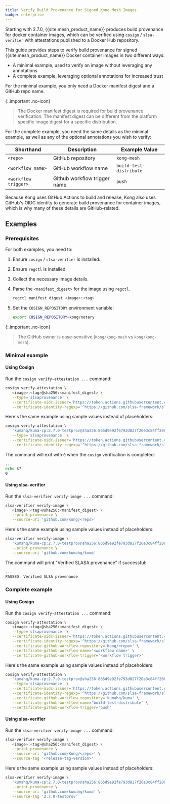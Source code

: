 ```yaml
---
title: Verify Build Provenance for Signed Kong Mesh Images
badge: enterprise
---
```


Starting with 2.7.0, {{site.mesh_product_name}} produces build provenance for docker container images, which can be verified using `cosign` / `slsa-verifier` with attestations published to a Docker Hub repository.

This guide provides steps to verify build provenance for signed {{site.mesh_product_name}} Docker container images in two different ways:

* A minimal example, used to verify an image without leveraging any annotations
* A complete example, leveraging optional annotations for increased trust

For the minimal example, you only need a Docker manifest digest and a GitHub repo name.

{:.important .no-icon}
> The Docker manifest digest is required for build provenance verification. The manifest digest can be different from the platform specific image digest for a specific distribution.

For the complete example, you need the same details as the minimal example, as well as any of the optional annotations you wish to verify:

| Shorthand | Description | Example Value |
|---|---|---|
| `<repo>` | GitHub repository | `kong-mesh` |
| `<workflow name>` | GitHub workflow name | `build-test-distribute` |
| `<workflow trigger>` | Github workflow trigger name | `push` |

Because Kong uses GitHub Actions to build and release, Kong also uses GitHub's OIDC identity to generate build provenance for container images, which is why many of these details are GitHub-related.

## Examples

### Prerequisites

For both examples, you need to:

1. Ensure `cosign` / `slsa-verifier` is installed.

2. Ensure `regctl` is installed.

3. Collect the necessary image details.

4. Parse the `<manifest_digest>` for the image using `regctl`.

   ```sh
   regctl manifest digest <image>:<tag>
   ```

5. Set the `COSIGN_REPOSITORY` environment variable:

   ```sh
   export COSIGN_REPOSITORY=kong/notary
   ```

{:.important .no-icon}
> The GitHub owner is case-sensitive (`Kong/kong-mesh` vs `kong/kong-mesh`).

### Minimal example

#### Using Cosign

Run the `cosign verify-attestation ...` command:

```sh
cosign verify-attestation \
   <image>:<tag>@sha256:<manifest_digest> \
   --type='slsaprovenance' \
   --certificate-oidc-issuer='https://token.actions.githubusercontent.com' \
   --certificate-identity-regexp='^https://github.com/slsa-framework/slsa-github-generator/.github/workflows/generator_container_slsa3.yml@refs/tags/v[0-9]+.[0-9]+.[0-9]+$'
```

Here's the same example using sample values instead of placeholders:

```sh
cosign verify-attestation \
   'kumahq/kuma-cp:2.7.0-testprov@sha256:865d9e92fe793d827f20e3c84ff20630a994ae21701ef8b1342bd5418de946eb' \
   --type='slsaprovenance' \
   --certificate-oidc-issuer='https://token.actions.githubusercontent.com' \
   --certificate-identity-regexp='^https://github.com/slsa-framework/slsa-github-generator/.github/workflows/generator_container_slsa3.yml@refs/tags/v[0-9]+.[0-9]+.[0-9]+$'
```

The command will exit with `0` when the `cosign` verification is completed:

```sh
...
echo $?
0
```

#### Using slsa-verifier

Run the `slsa-verifier verify-image ...` command:

```sh
slsa-verifier verify-image \
   <image>:<tag>@sha256:<manifest_digest> \
   --print-provenance \
   --source-uri 'github.com/Kong/<repo>'
```

Here's the same example using sample values instead of placeholders:

```sh
slsa-verifier verify-image \
   'kumahq/kuma-cp:2.7.0-testprov@sha256:865d9e92fe793d827f20e3c84ff20630a994ae21701ef8b1342bd5418de946eb' \
   --print-provenance \
   --source-uri 'github.com/kumahq/kuma'
```

The command will print "Verified SLASA provenance" if successful:

```sh
...
PASSED: Verified SLSA provenance
```

### Complete example

#### Using Cosign

Run the `cosign verify-attestation ...` command:

```sh
cosign verify-attestation \
   <image>:<tag>@sha256:<manifest_digest> \
   --type='slsaprovenance' \
   --certificate-oidc-issuer='https://token.actions.githubusercontent.com' \
   --certificate-identity-regexp='^https://github.com/slsa-framework/slsa-github-generator/.github/workflows/generator_container_slsa3.yml@refs/tags/v[0-9]+.[0-9]+.[0-9]+$' \
   --certificate-github-workflow-repository='Kong/<repo>' \
   --certificate-github-workflow-name='<workflow name>' \
   --certificate-github-workflow-trigger='<workflow trigger>'
```

Here's the same example using sample values instead of placeholders:

```sh
cosign verify-attestation \
   'kumahq/kuma-cp:2.7.0-testprov@sha256:865d9e92fe793d827f20e3c84ff20630a994ae21701ef8b1342bd5418de946eb' \
   --type='slsaprovenance' \
   --certificate-oidc-issuer='https://token.actions.githubusercontent.com' \
   --certificate-identity-regexp='^https://github.com/slsa-framework/slsa-github-generator/.github/workflows/generator_container_slsa3.yml@refs/tags/v[0-9]+.[0-9]+.[0-9]+$' \
   --certificate-github-workflow-repository='kumahq/kuma' \
   --certificate-github-workflow-name='build-test-distribute' \
   --certificate-github-workflow-trigger='push'
```

#### Using slsa-verifier

Run the `slsa-verifier verify-image ...` command:

```sh
slsa-verifier verify-image \
   <image>:<tag>@sha256:<manifest_digest> \
   --print-provenance \
   --source-uri 'github.com/Kong/<repo>' \
   --source-tag '<release-tag-version>'
```

Here's the same example using sample values instead of placeholders:

```sh
slsa-verifier verify-image \
   'kumahq/kuma-cp:2.7.0-testprov@sha256:865d9e92fe793d827f20e3c84ff20630a994ae21701ef8b1342bd5418de946eb' \
   --print-provenance \
   --source-uri 'github.com/kumahq/kuma' \
   --source-tag '2.7.0-testprov'
```
